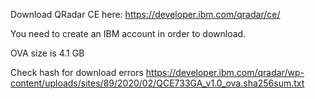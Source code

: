 Download QRadar CE here: https://developer.ibm.com/qradar/ce/

You need to create an IBM account in order to download.

OVA size is 4.1 GB

Check hash for download errors
https://developer.ibm.com/qradar/wp-content/uploads/sites/89/2020/02/QCE733GA_v1.0_ova.sha256sum.txt
